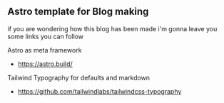 ## Astro template for Blog making
if you are wondering how this blog has been made i'm gonna leave you some links you can follow

Astro as meta framework
- https://astro.build/

Tailwind Typography for defaults and markdown
- https://github.com/tailwindlabs/tailwindcss-typography